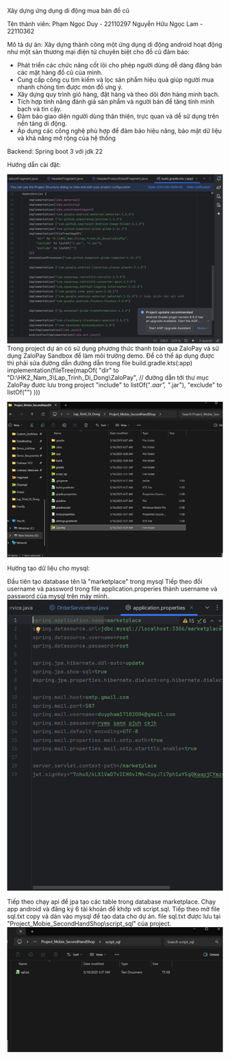 Xây dựng ứng dụng di động mua bán đồ cũ

Tên thành viên:
Phạm Ngọc Duy - 22110297
Nguyễn Hữu Ngọc Lam - 22110362

Mô tả dự án:
Xây dựng thành công một ứng dụng di động android hoạt động như một sàn thương mại điện tử chuyên biệt cho đồ cũ đảm bảo:
-	Phát triển các chức năng cốt lõi cho phép người dùng dễ dàng đăng bán các mặt hàng đồ cũ của mình.
-	Cung cấp công cụ tìm kiếm và lọc sản phẩm hiệu quả giúp người mua nhanh chóng tìm được món đồ ưng ý.
-	Xây dựng quy trình giỏ hàng, đặt hàng và theo dõi đơn hàng minh bạch.
-	Tích hợp tính năng đánh giá sản phẩm và người bán để tăng tính minh bạch và tin cậy.
-	Đảm bảo giao diện người dùng thân thiện, trực quan và dễ sử dụng trên nền tảng di động.
-	Áp dụng các công nghệ phù hợp để đảm bảo hiệu năng, bảo mật dữ liệu và khả năng mở rộng của hệ thống

Backend: Spring boot 3 với jdk 22

Hướng dẫn cài đặt:

![Sửa đường dẫn tới thư mục ZaloPay](Image_README\image.png)
Trong project dự án có sử dụng phương thức thanh toán qua ZaloPay và sử dụng ZaloPay Sandbox để làm môi trường demo.
Để có thể áp dụng được thì phải sửa đường dẫn đường dẫn trong file build.gradle.kts(:app)
implementation(fileTree(mapOf(
        "dir" to "D:\\HK2_Nam_3\\Lap_Trinh_Di_Dong\\ZaloPay",   // đường dẫn tới thư mục ZaloPay đươc lưu trong project
        "include" to listOf("*.aar", "*.jar"),
        "exclude" to listOf("")
    )))

![Hình minh họa](Image_README\image-1.png)

Hướng tạo dữ liệu cho mysql:

Đầu tiên tạo database tên là "marketplace" trong mysql
Tiếp theo đổi username và password trong file application.properies thành username và password của mysql trên máy mình.
![Hình minh họa](Image_README\image-2.png)

Tiếp theo chạy api để jpa tạo các table trong database marketplace.
Chạy app android và đăng ký 6 tài khoản để khớp với script.sql.
Tiếp theo mở file sql.txt copy và dán vào mysql để tạo data cho dự án.
file sql.txt được lưu tại "Project_Mobie_SecondHandShop\script_sql" của project.
![Hình minh họa](Image_README\image-3.png)

